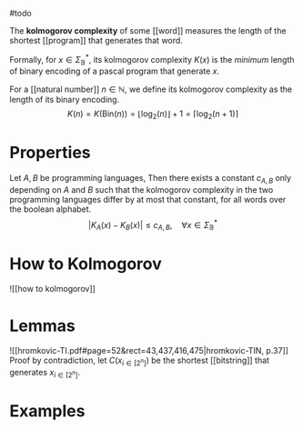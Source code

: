 #todo 


The **kolmogorov complexity** of some [[word]] measures the length of the shortest [[program]] that generates that word.

Formally, for $x \in \Sigma_{\mathbb{B}}^{*}$, its kolmogorov complexity $K(x)$ is the *minimum* length of binary encoding of a pascal program that generate $x$.

For a [[natural number]] $n \in \mathbb{N}$, we define its kolmogorov complexity as the length of its binary encoding.
$$
K(n) = K(\mathrm{Bin}(n)) =\lfloor \log_{2}(n) \rfloor + 1 = \lceil \log_{2}(n+1) \rceil
$$


# Properties

Let $A, B$ be programming languages, Then there exists a constant $c_{A, B}$ only depending on $A$ and $B$ such that the kolmogorov complexity in the two programming languages differ by at most that constant, for all words over the boolean alphabet.
$$
| K_{A}(x) - K_{B}(x) | \leq c_{A, B}, \quad \forall x \in \Sigma_{\mathbb{B}}^{*}
$$



# How to Kolmogorov
![[how to kolmogorov]]


# Lemmas

![[hromkovic-TI.pdf#page=52&rect=43,437,416,475|hromkovic-TIN, p.37]]
Proof by contradiction, let $C(x_{i\in[2^n]})$ be the shortest [[bitstring]] that generates $x_{i\in[2^n]}$. 





# Examples


